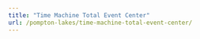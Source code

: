 ```yaml
---
title: "Time Machine Total Event Center"
url: /pompton-lakes/time-machine-total-event-center/
---
```

